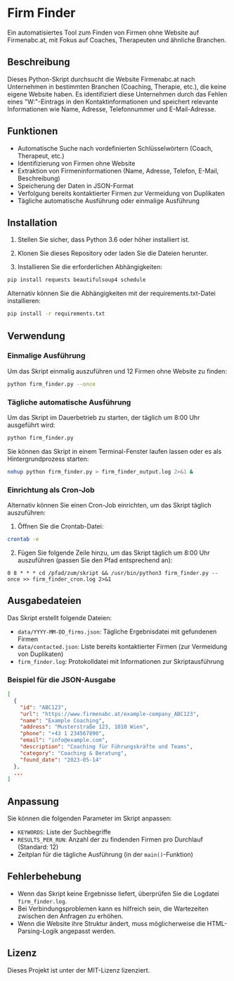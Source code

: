 
# Firm Finder

Ein automatisiertes Tool zum Finden von Firmen ohne Website auf Firmenabc.at, mit Fokus auf Coaches, Therapeuten und ähnliche Branchen.

## Beschreibung

Dieses Python-Skript durchsucht die Website Firmenabc.at nach Unternehmen in bestimmten Branchen (Coaching, Therapie, etc.), die keine eigene Website haben. Es identifiziert diese Unternehmen durch das Fehlen eines "W:"-Eintrags in den Kontaktinformationen und speichert relevante Informationen wie Name, Adresse, Telefonnummer und E-Mail-Adresse.

## Funktionen

- Automatische Suche nach vordefinierten Schlüsselwörtern (Coach, Therapeut, etc.)
- Identifizierung von Firmen ohne Website
- Extraktion von Firmeninformationen (Name, Adresse, Telefon, E-Mail, Beschreibung)
- Speicherung der Daten in JSON-Format
- Verfolgung bereits kontaktierter Firmen zur Vermeidung von Duplikaten
- Tägliche automatische Ausführung oder einmalige Ausführung

## Installation

1. Stellen Sie sicher, dass Python 3.6 oder höher installiert ist.

2. Klonen Sie dieses Repository oder laden Sie die Dateien herunter.

3. Installieren Sie die erforderlichen Abhängigkeiten:

```bash
pip install requests beautifulsoup4 schedule
```

Alternativ können Sie die Abhängigkeiten mit der requirements.txt-Datei installieren:

```bash
pip install -r requirements.txt
```

## Verwendung

### Einmalige Ausführung

Um das Skript einmalig auszuführen und 12 Firmen ohne Website zu finden:

```bash
python firm_finder.py --once
```

### Tägliche automatische Ausführung

Um das Skript im Dauerbetrieb zu starten, der täglich um 8:00 Uhr ausgeführt wird:

```bash
python firm_finder.py
```

Sie können das Skript in einem Terminal-Fenster laufen lassen oder es als Hintergrundprozess starten:

```bash
nohup python firm_finder.py > firm_finder_output.log 2>&1 &
```

### Einrichtung als Cron-Job

Alternativ können Sie einen Cron-Job einrichten, um das Skript täglich auszuführen:

1. Öffnen Sie die Crontab-Datei:

```bash
crontab -e
```

2. Fügen Sie folgende Zeile hinzu, um das Skript täglich um 8:00 Uhr auszuführen (passen Sie den Pfad entsprechend an):

```
0 8 * * * cd /pfad/zum/skript && /usr/bin/python3 firm_finder.py --once >> firm_finder_cron.log 2>&1
```

## Ausgabedateien

Das Skript erstellt folgende Dateien:

- `data/YYYY-MM-DD_firms.json`: Tägliche Ergebnisdatei mit gefundenen Firmen
- `data/contacted.json`: Liste bereits kontaktierter Firmen (zur Vermeidung von Duplikaten)
- `firm_finder.log`: Protokolldatei mit Informationen zur Skriptausführung

### Beispiel für die JSON-Ausgabe

```json
[
  {
    "id": "ABC123",
    "url": "https://www.firmenabc.at/example-company_ABC123",
    "name": "Example Coaching",
    "address": "Musterstraße 123, 1010 Wien",
    "phone": "+43 1 234567890",
    "email": "info@example.com",
    "description": "Coaching für Führungskräfte und Teams",
    "category": "Coaching & Beratung",
    "found_date": "2023-05-14"
  },
  ...
]
```

## Anpassung

Sie können die folgenden Parameter im Skript anpassen:

- `KEYWORDS`: Liste der Suchbegriffe
- `RESULTS_PER_RUN`: Anzahl der zu findenden Firmen pro Durchlauf (Standard: 12)
- Zeitplan für die tägliche Ausführung (in der `main()`-Funktion)

## Fehlerbehebung

- Wenn das Skript keine Ergebnisse liefert, überprüfen Sie die Logdatei `firm_finder.log`.
- Bei Verbindungsproblemen kann es hilfreich sein, die Wartezeiten zwischen den Anfragen zu erhöhen.
- Wenn die Website ihre Struktur ändert, muss möglicherweise die HTML-Parsing-Logik angepasst werden.

## Lizenz

Dieses Projekt ist unter der MIT-Lizenz lizenziert.
